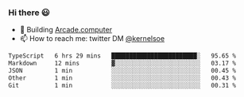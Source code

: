 ### Hi there 😃

- 🔨 Building [Arcade.computer](https://arcade.computer)
- 📫 How to reach me: twitter DM [@kernelsoe](https://twitter.com/kernelsoe)

<!--START_SECTION:waka-->

```txt
TypeScript   6 hrs 29 mins   ████████████████████████░   95.65 %
Markdown     12 mins         ▓░░░░░░░░░░░░░░░░░░░░░░░░   03.17 %
JSON         1 min           ░░░░░░░░░░░░░░░░░░░░░░░░░   00.45 %
Other        1 min           ░░░░░░░░░░░░░░░░░░░░░░░░░   00.43 %
Git          1 min           ░░░░░░░░░░░░░░░░░░░░░░░░░   00.31 %
```

<!--END_SECTION:waka-->
